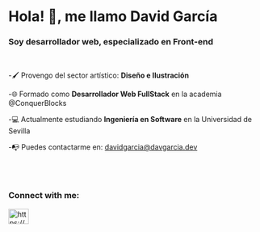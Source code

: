 
<h1> Hola! 👋, me llamo David García</h1>

<h3 >Soy desarrollador web, especializado en <strong>Front-end</strong></h3>
<br>

-🖌️ Provengo del sector artístico: **Diseño e Ilustración** 

-🌐 Formado como **Desarrollador Web FullStack** en la academia @ConquerBlocks 

-💻 Actualmente estudiando **Ingeniería en Software** en la Universidad de Sevilla

-📭 Puedes contactarme en: davidgarcia@davgarcia.dev

<br>
<br>



<h3 align="left">Connect with me:</h3>
<p align="left">
<a href="https://linkedin.com/in/https://www.linkedin.com/in/david-adrián-garcía-reyes-35488aa4/" target="blank"><img align="center" src="https://raw.githubusercontent.com/rahuldkjain/github-profile-readme-generator/master/src/images/icons/Social/linked-in-alt.svg" alt="https://www.linkedin.com/in/david-adrián-garcía-reyes-35488aa4/" height="30" width="40" /></a>
</p>


